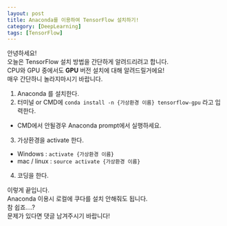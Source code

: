 ```yaml
---
layout: post
title: Anaconda를 이용하여 TensorFlow 설치하기!
category: [DeepLearning]
tags: [TensorFlow]
---
```


안녕하세요!  
오늘은 TensorFlow 설치 방법을 간단하게 알려드리려고 합니다.  
CPU와 GPU 중에서도 **GPU** 버전 설치에 대해 알려드릴거에요!  
매우 간단하니 놀라지마시기 바랍니다.

1. Anaconda 를 설치한다.
2. 터미널 or CMD에 `conda install -n {가상환경 이름} tensorflow-gpu` 라고 입력한다.
  - CMD에서 안될경우 Anaconda prompt에서 실행하세요.
3. 가상환경을 activate 한다.
  - Windows : `activate {가상환경 이름}`
  - mac / linux : `source activate {가상환경 이름}`
4. 코딩을 한다.

이렇게 끝입니다.  
Anaconda 이용시 로컬에 쿠다를 설치 안해줘도 됩니다.  
참 쉽죠....?   
문제가 있다면 댓글 남겨주시기 바랍니다!
